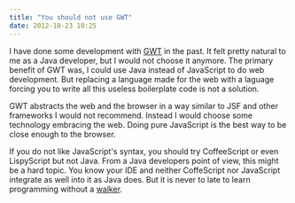 ```yaml
---
title: "You should not use GWT"
date: 2012-10-23 10:25
---
```


I have done some development with
[GWT](https://developers.google.com/web-toolkit/) in the past. It felt
pretty natural to me as a Java developer, but I would not choose it
anymore. The primary benefit of GWT was, I could use Java instead of
JavaScript to do web development. But replacing a language made for
the web with a laguage forcing you to write all this useless
boilerplate code is not a solution.

GWT abstracts the web and the browser in a way similar to JSF and
other frameworks I would not recommend. Instead I would choose some
technology embracing the web. Doing pure JavaScript is the best way to
be close enough to the browser.

If you do not like JavaScript's syntax, you should try CoffeeScript or
even LispyScript but not Java. From a Java developers point of view,
this might be a hard topic. You know your IDE and neither CoffeScript
nor JavaScript integrate as well into it as Java does. But it is never
to late to learn programming without a
[walker](https://en.wikipedia.org/wiki/Walker_\(mobility\)).
